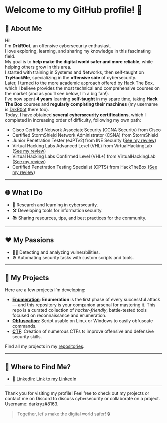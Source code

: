 # Welcome to my GitHub profile! 👋

## 🚀 About Me
Hi!  
I'm **DrkR0ot**, an offensive cybersecurity enthusiast.  
I love exploring, learning, and sharing my knowledge in this fascinating field.  
My goal is to **help make the digital world safer and more reliable**, while helping others grow in this area.  
I started with training in Systems and Networks, then self-taught on **TryHackMe**, specializing in the **offensive side** of cybersecurity.  
Later, I turned to the more academic approach offered by Hack The Box, which I believe provides the most technical and comprehensive courses on the market (and as you’ll see below, I’m a big fan!).  
I've now spent **4 years** learning **self-taught** in my spare time, taking **Hack The Box** courses and **regularly completing their machines** (my username is [DrkR0ot](https://app.hackthebox.com/profile/984954) there too).  
Today, I have obtained **several cybersecurity certifications**, which I completed in increasing order of difficulty, following my own path:
- Cisco Certified Network Associate Security (CCNA Security) from Cisco 
- Certified StormShield Network Administrator (CSNA) from StormShield
- Junior Penetration Tester (eJPTv2) from INE Security ([See my review](https://www.linkedin.com/posts/gregoire-durand-drkr0ot_cybersecurity-pentesting-redteam-activity-7020064853155282944-9wWQ?utm_source=share&utm_medium=member_desktop&rcm=ACoAACRK-8MBVF6Q2viJ1QWf5MWuQO-QGfp9r88))
- Virtual Hacking Labs Advanced Level (VHL) from VirtualHackingLab ([See my review](https://www.linkedin.com/posts/gregoire-durand-drkr0ot_certification-vhl-advanced-level-activity-7057730537964064768--2kU?utm_source=share&utm_medium=member_desktop&rcm=ACoAACRK-8MBVF6Q2viJ1QWf5MWuQO-QGfp9r88))
- Virtual Hacking Labs Confirmed Level (VHL+) from VirtualHackingLab ([See my review](https://www.linkedin.com/posts/gregoire-durand-drkr0ot_certification-vhl-activity-7086330235389898752-KObW?utm_source=share&utm_medium=member_desktop&rcm=ACoAACRK-8MBVF6Q2viJ1QWf5MWuQO-QGfp9r88))
- Certified Penetration Testing Specialist (CPTS) from HackTheBox ([See my review](https://www.linkedin.com/posts/gregoire-durand-drkr0ot_certified-penetration-testing-specialist-activity-7170410937881989120-5ZuG?utm_source=share&utm_medium=member_desktop&rcm=ACoAACRK-8MBVF6Q2viJ1QWf5MWuQO-QGfp9r88))

---

## 🌐 What I Do
- 🔐 Research and learning in cybersecurity.
- 🛠️ Developing tools for information security.
- 📚 Sharing resources, tips, and best practices for the community.

---

## ❤️ My Passions
- 🕵️‍♂️ Detecting and analyzing vulnerabilities.
- ⚙️ Automating security tasks with custom scripts and tools.

---

## 📂 My Projects
Here are a few projects I’m developing:
- **[Enumeration](https://github.com/DrkR0ot/Enumeration)**: **Enumeration** is the first phase of every successful attack — and this repository is your companion arsenal for mastering it. This repo is a curated collection of *hacker-friendly*, battle-tested tools focused on reconnaissance and enumeration.
- **[Obfuscation](https://github.com/DrkR0ot/Obfuscation)**: Script usable on Linux or Windows to easily obfuscate commands.
- **[CTF](https://github.com/DrkR0ot/CTF)**: Creation of numerous CTFs to improve offensive and defensive security skills.

Find all my projects in my [repositories](https://github.com/DrkR0ot?tab=repositories).

---

## 🌟 Where to Find Me?
- 💬 LinkedIn: [Link to my LinkedIn](https://www.linkedin.com/in/gregoire-durand-drkr0ot/)

---

Thank you for visiting my profile! Feel free to check out my projects or contact me on Discord to discuss cybersecurity or collaborate on a project. Username: darkryz#8163.

> Together, let's make the digital world safer! 🔒
